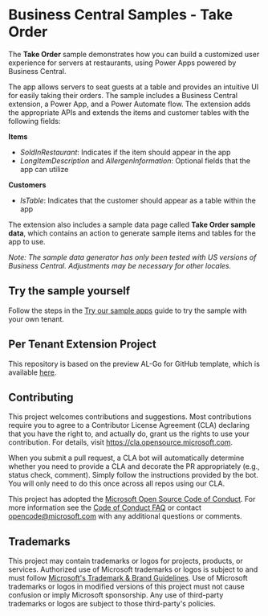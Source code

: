 # Business Central Samples - Take Order

The **Take Order** sample demonstrates how you can build a customized user experience for servers at restaurants, using Power Apps powered by Business Central.

The app allows servers to seat guests at a table and provides an intuitive UI for easily taking their orders. The sample includes a Business Central extension, a Power App, and a Power Automate flow. The extension adds the appropriate APIs and extends the items and customer tables with the following fields:

**Items**
- *SoldInRestaurant*: Indicates if the item should appear in the app
- *LongItemDescription* and *AllergenInformation*: Optional fields that the app can utilize

**Customers**
- *IsTable*: Indicates that the customer should appear as a table within the app

The extension also includes a sample data page called **Take Order sample data**, which contains an action to generate sample items and tables for the app to use. 

*Note: The sample data generator has only been tested with US versions of Business Central. Adjustments may be necessary for other locales.*

## Try the sample yourself
Follow the steps in the [Try our sample apps](https://github.com/microsoft/AL-Go/blob/PPPreview/Scenarios/TryPowerPlatformSamples.md) guide to try the sample with your own tenant.

## Per Tenant Extension Project
This repository is based on the preview AL-Go for GitHub template, which is available [here](https://github.com/microsoft/AL-Go-PTE).

## Contributing

This project welcomes contributions and suggestions.  Most contributions require you to agree to a
Contributor License Agreement (CLA) declaring that you have the right to, and actually do, grant us
the rights to use your contribution. For details, visit https://cla.opensource.microsoft.com.

When you submit a pull request, a CLA bot will automatically determine whether you need to provide
a CLA and decorate the PR appropriately (e.g., status check, comment). Simply follow the instructions
provided by the bot. You will only need to do this once across all repos using our CLA.

This project has adopted the [Microsoft Open Source Code of Conduct](https://opensource.microsoft.com/codeofconduct/).
For more information see the [Code of Conduct FAQ](https://opensource.microsoft.com/codeofconduct/faq/) or
contact [opencode@microsoft.com](mailto:opencode@microsoft.com) with any additional questions or comments.

## Trademarks

This project may contain trademarks or logos for projects, products, or services. Authorized use of Microsoft 
trademarks or logos is subject to and must follow 
[Microsoft's Trademark & Brand Guidelines](https://www.microsoft.com/en-us/legal/intellectualproperty/trademarks/usage/general).
Use of Microsoft trademarks or logos in modified versions of this project must not cause confusion or imply Microsoft sponsorship.
Any use of third-party trademarks or logos are subject to those third-party's policies.
